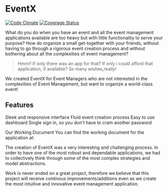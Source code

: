 # EventX
[![Code Climate](https://codeclimate.com/github/andela/eventx/badges/gpa.svg)](https://codeclimate.com/github/andela/eventx)
[![Coverage Status](https://coveralls.io/repos/andela/eventx/badge.svg?branch=master&service=github)](https://coveralls.io/github/andela/eventx?branch=master)

What do you do when you have an event and all the event management applications available are too heavy but with little functionality to serve your purpose?
How do organize a small get-together with your friends, without having to go through a rigorous event creation process and without bothering about all the complexities of event management?
> Hmm!! If only there was an app for that? If only i could afford that application, if available?
So many wishes,really!

We created EventX for Event Managers who are not interested in the complexities of Event Management, but want to organize a world-class event!

## Features
Sleek and responsive interface
Fluid event creation process
Easy to use dashboard
Single sign in, so you don't have to cram another password

Our Working Document
You can find the working document for the application at:

The creation of EventX was a very interesting and challenging process.
In order to have one of the most robust and dependable applications, we had to collectively think through some of the most complex strategies and model abstractions.

Work is never ended on a great project, therefore we believe that this project will receive continous improvements/additions even as we create the most intuitive and innovative event management application.
